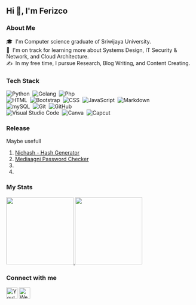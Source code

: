 ## Hi 👋, I'm Ferizco

### About Me
🎓 &nbsp;I'm Computer science graduate of Sriwijaya University.\
🌱 &nbsp;I'm on track for learning more about Systems Design, IT Security & Network, and Cloud Architecture.\
✍️ &nbsp;In my free time, I pursue Research, Blog Writing, and Content Creating. 

###  Tech Stack

![Python](https://img.shields.io/badge/-Python-05122A?style=flat&logo=python)&nbsp;
![Golang](https://img.shields.io/badge/-Go-05122A?style=flat&logo=go)&nbsp;
![Php](https://img.shields.io/badge/-PHP-05122A?style=flat&logo=php)\
![HTML](https://img.shields.io/badge/-HTML-05122A?style=flat&logo=HTML5)&nbsp;
![Bootstrap](https://img.shields.io/badge/-Bootstrap-05122A?style=flat&logo=bootstrap&logoColor=563D7C)&nbsp;
![CSS](https://img.shields.io/badge/-CSS-05122A?style=flat&logo=CSS3&logoColor=1572B6)&nbsp;
![JavaScript](https://img.shields.io/badge/-JavaScript-05122A?style=flat&logo=javascript)&nbsp;
![Markdown](https://img.shields.io/badge/-Markdown-05122A?style=flat&logo=markdown)\
![mySQL](https://img.shields.io/badge/-MySQL-05122A?style=flat&logo=mysql)&nbsp;
![Git](https://img.shields.io/badge/-Git-05122A?style=flat&logo=git)&nbsp;
![GitHub](https://img.shields.io/badge/-GitHub-05122A?style=flat&logo=github)\
![Visual Studio Code](https://img.shields.io/badge/-Visual%20Studio%20Code-05122A?style=flat&logo=visual-studio-code&logoColor=007ACC)&nbsp;
![Canva](https://img.shields.io/badge/-Canva-05122A?style=flat&logo=canva)&nbsp;
![Capcut](https://img.shields.io/badge/-Capcut-05122A?style=flat&logo=capcut)&nbsp;

### Release 
Maybe usefull 
1. [Nichash - Hash Generator](https://github.com/ferizco/Nichash/releases)
2. [Mediaagni Password Checker](https://www.mediaagni.com/p/password-strength-checker.html)
3. 
4. 

### My Stats
<p>
<a href="https://github.com/ferizco">
   <img height="180em" src="https://github-readme-stats-eight-theta.vercel.app/api?username=ferizco&show_icons=true&theme=algolia&include_all_commits=true&count_private=true"/>
  <img height="180em" src="https://github-readme-stats-eight-theta.vercel.app/api/top-langs/?username=ferizco&layout=compact&langs_count=8&theme=algolia"/>
</a>
</p>

### Connect with me
<a href="https://www.youtube.com/@ferizco" target="_blank"><img src="https://img.icons8.com/?size=60&id=98964&format=png" alt="Youtube" width="30"></a>
<a href="https://www.mediaagni.com/" target="_blank"><img src="https://img.icons8.com/?size=100&id=53372&format=png" alt="Website" width="30"></a>
